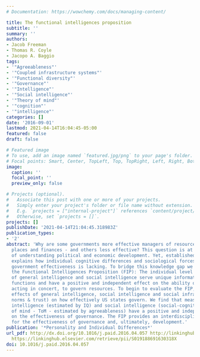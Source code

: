 ```yaml
---
# Documentation: https://wowchemy.com/docs/managing-content/

title: The functional intelligences proposition
subtitle: ''
summary: ''
authors:
- Jacob Freeman
- Thomas R. Coyle
- Jacopo A. Baggio
tags:
- '"Agreeableness"'
- '"Coupled infrastructure systems"'
- '"Functional diversity"'
- '"Governance"'
- '"Intelligence"'
- '"Social intelligence"'
- '"Theory of mind"'
- '"cognition"'
- '"intelligence"'
categories: []
date: '2016-09-01'
lastmod: 2021-04-14T16:04:45-05:00
featured: false
draft: false

# Featured image
# To use, add an image named `featured.jpg/png` to your page's folder.
# Focal points: Smart, Center, TopLeft, Top, TopRight, Left, Right, BottomLeft, Bottom, BottomRight.
image:
  caption: ''
  focal_point: ''
  preview_only: false

# Projects (optional).
#   Associate this post with one or more of your projects.
#   Simply enter your project's folder or file name without extension.
#   E.g. `projects = ["internal-project"]` references `content/project/deep-learning/index.md`.
#   Otherwise, set `projects = []`.
projects: []
publishDate: '2021-04-14T21:04:45.318983Z'
publication_types:
- '2'
abstract: 'Why are some governments more effective managers of resources - people,
  places and finances - and others less effective? This question is at the center
  of understanding political and economic development. Yet, established theory that
  explains how individual cognitive differences and sociological forces mutually explain
  government effectiveness is lacking. To bridge this knowledge gap we articulate
  the Functional Intelligences Proposition (FIP): The individual level attributes
  of general intelligence and social intelligence serve unique information processing
  functions and have a positive and independent effect on the ability of individuals,
  acting in concert, to govern resources. To begin to evaluate the FIP, we study the
  effects of general intelligence, social intelligence and social infrastructure (prosocial
  norms & trust) on how effectively US states govern. We find that measures of general
  intelligence (estimated by IQ) and social intelligence (social-cognitive theory
  of mind - ToM - estimated by agreeableness) have a positive and independent effect
  on the effectiveness of governance. The FIP provides an interdisciplinary explanation
  for the effectiveness of governance and, ultimately, development.'
publication: '*Personality and Individual Differences*'
url_pdf: http://dx.doi.org/10.1016/j.paid.2016.04.057 http://linkinghub.elsevier.com/retrieve/pii/S019188691630318X
  https://linkinghub.elsevier.com/retrieve/pii/S019188691630318X
doi: 10.1016/j.paid.2016.04.057
---
```

